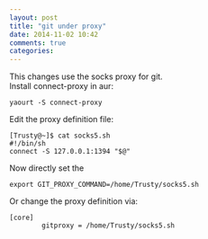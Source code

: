 ```yaml
---
layout: post
title: "git under proxy"
date: 2014-11-02 10:42
comments: true
categories: 
---
```

This changes use the socks proxy for git.    
Install connect-proxy in aur:    

```
yaourt -S connect-proxy

```
Edit the proxy definition file:    

```
[Trusty@~]$ cat socks5.sh 
#!/bin/sh
connect -S 127.0.0.1:1394 "$@"

```
Now directly set the 

```
export GIT_PROXY_COMMAND=/home/Trusty/socks5.sh

```
Or change the proxy definition via:    

```
[core]
        gitproxy = /home/Trusty/socks5.sh

```
